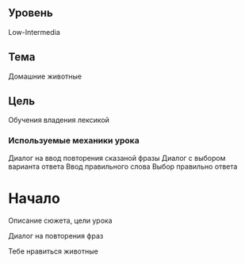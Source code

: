 ## Уровень
Low-Intermedia

## Тема
Домашние животные

## Цель
Обучения владения лексикой

### Используемые механики урока
Диалог на ввод повторения сказаной фразы
Диалог с выбором варианта ответа
Ввод правильного слова
Выбор правильно ответа

# Начало
Описание сюжета, цели урока

Диалог на повторения фраз

Тебе нравиться животные